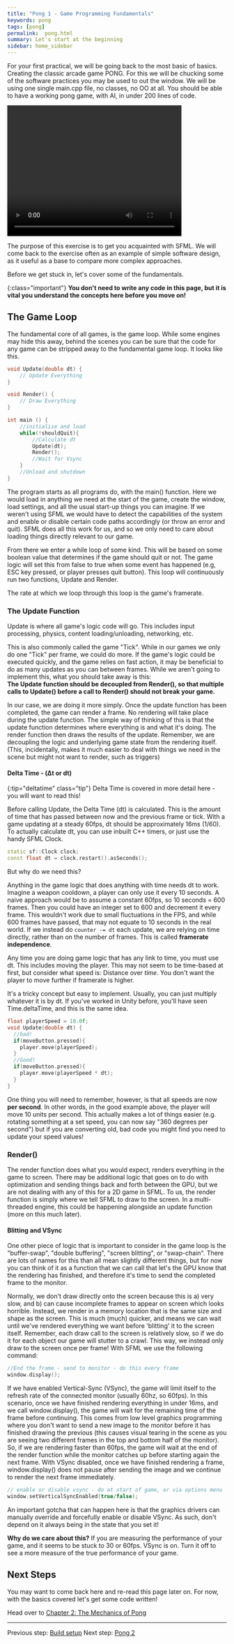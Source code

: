 ```yaml
---
title: "Pong 1 - Game Programming Fundamentals"
keywords: pong
tags: [pong]
permalink:  pong.html
summary: Let's start at the beginning
sidebar: home_sidebar
---
```


For your first practical, we will be going back to the most basic of basics. Creating the classic arcade game PONG. For this we will be chucking some of the software practices you may be used to out the window. We will be using one single main.cpp file, no classes, no OO at all. You should be able to have a working pong game, with AI, in under 200 lines of code. 

<video class="middle" width="400" height="300" loop autoplay>
  <source src="assets/videos/pong.mp4" type="video/mp4">
</video>


The purpose of this exercise is to get you acquainted with SFML. We will come back to the exercise often as an example of simple software design, as it useful as a base to compare more complex approaches.

Before we get stuck in, let's cover some of the fundamentals.

{:class="important"}
**You don't need to write any code in this page, but it is vital you understand the concepts here before you move on!**

## The Game Loop

The fundamental core of all games, is the game loop. While some engines may hide this away, behind the scenes you can be sure that the code for any game can be stripped away to the fundamental game loop. It looks like this.
```Cpp
void Update(double dt) {
	// Update Everything
}

void Render() {
	// Draw Everything
}

int main () {
	//initialise and load
	while(!shouldQuit){
		//Calculate dt
		Update(dt);
		Render();
		//Wait for Vsync
	}
	//Unload and shutdown
}
```

The program starts as all programs do, with the main() function. 
Here we would load in anything we need at the start of the game, create the window, load settings, and all the usual start-up things you can imagine. If we weren't using SFML we would have to detect the capabilities of the system and enable or disable certain code paths accordingly (or throw an error and quit). SFML does all this work for us, and so we only need to care about loading things directly relevant to our game.

From there we enter a while loop of some kind. This will be based on some boolean value that determines if the game should quit or not. The game logic will set this from false to true when some event has happened (e.g, ESC key pressed, or player presses quit button).  This loop will continuously run two functions, Update and Render.
 
The rate at which we loop through this loop is the game's framerate.

### The Update Function
Update is where all game's logic code will go. This includes input processing, physics, content loading/unloading, networking, etc.

This is also commonly called the game "Tick". While in our games we only do one "Tick" per frame, we could do more. If the game's logic could be executed quickly, and the game relies on fast action, it may be beneficial to do as many updates as you can between frames. While we aren't going to implement this, what you should take away is this: <br />
**The Update function should be decoupled from Render(), so that multiple calls to Update() before a call to  Render() should not break your game.**

In our case, we are doing it more simply. Once the update function has been completed, the game can render a frame.  No rendering will take place during the update function. The simple way of thinking of this is that the update function determines where everything is and what it's doing. The render function then draws the results of the update. Remember, we are decoupling the logic and underlying game state from the rendering itself. (This, incidentally, makes it much easier to deal with things we need in the scene but might not want to render, such as triggers)

#### Delta Time  - (Δt or dt)

{:tip="deltatime" class="tip"}
Delta Time is covered in more detail here - you will want to read this!

Before calling Update, the Delta Time (dt) is calculated. This is the amount of time that has passed between now and the previous frame or tick. With a game updating at a steady 60fps, dt should be approximately 16ms (1/60).
To actually calculate dt, you can use inbuilt C++ timers, or just use the handy SFML Clock.
```cpp
static sf::Clock clock;
const float dt = clock.restart().asSeconds();
```
But why do we need this?

Anything in the game logic that does anything with time needs dt to work. Imagine a weapon cooldown, a player can only use it every 10 seconds. A naive approach would be to assume a constant 60fps, so 10 seconds = 600 frames. Then you could have an integer set to 600 and decrement it every frame. This wouldn't work due to small fluctuations in the FPS, and while 600 frames have passed, that may not equate to 10 seconds in the real world. If we instead do ```counter -= dt``` each update, we are relying on time directly, rather than on the number of frames. This is called **framerate independence**.

Any time you are doing game logic that has any link to time, you must use dt. This includes moving the player. This may not seem to be time-based at first, but consider what speed is: Distance over *time*. You don't want the player to move further if framerate is higher.

It's a tricky concept but easy to implement. Usually, you can just multiply whatever it is by dt. If you've worked in Unity before, you'll have seen Time.deltaTime, and this is the same idea.
```Cpp
float playerSpeed = 10.0f;
void Update(double dt) {
  //bad!
  if(moveButton.pressed){
    player.move(playerSpeed);
  }
  //Good!
  if(moveButton.pressed){
    player.move(playerSpeed * dt);
  }
}
```
One thing you will need to remember, however, is that all speeds are now **per second**. In other words, in the good example above, the player will move 10 units per second. This actually makes a lot of things easier (e.g. rotating something at a set speed, you can now say "360 degrees per second") but if you are converting old, bad code you might find you need to update your speed values!

### Render()

The render function does what you would expect, renders everything in the game to screen. There may be additional logic that goes on to do with optimization and sending things back and forth between the GPU, but we are not dealing with any of this for a 2D game in SFML. To us, the render function is simply where we tell SFML to draw to the screen. In a multi-threaded engine, this could be happening alongside an update function (more on this much later). 

#### Blitting and VSync
One other piece of logic that is important to consider in the game loop is the "buffer-swap", "double buffering", "screen blitting", or "swap-chain". There are lots of names for this than all mean slightly different things, but for now you can think of it as a function that we can call that let's the GPU know that the rendering has finished, and therefore it's time to send the completed frame to the monitor.

Normally, we don't draw directly onto the screen because this is a) very slow, and b) can cause incomplete frames to appear on screen which looks horrible. Instead, we render in a memory location that is the same size and shape as the screen. This is much (much) quicker, and means we can wait until we've rendered everything we want before 'blitting' it to the screen itself. Remember, each draw call to the screen is relatively slow, so if we do it for each object our game will stutter to a crawl. This way, we instead only draw to the screen once per frame! With SFML we use the following command:

```Cpp
//End the frame - send to monitor - do this every frame
window.display();
```

If we have enabled Vertical-Sync (VSync), the game will limit itself to the refresh rate of the connected monitor (usually 60hz, so 60fps). In this scenario, once we have finished rendering everything in under 16ms, and we call window.display(), the game will wait for the remaining time of the frame before continuing. This comes from low level graphics programming where you don't want to send a new image to the monitor before it has finished drawing the previous (this causes visual tearing in the scene as you are seeing two different frames in the top and bottom half of the monitor). So, if we are rendering faster than 60fps, the game will wait at the end of the render function while the monitor catches up before starting again the next frame.
With VSync disabled, once we have finished rendering a frame, window.display() does not pause after sending the image and we continue to render the next frame immediately.

```Cpp
// enable or disable vsync - do at start of game, or via options menu
window.setVerticalSyncEnabled(true/false);	
```

An important gotcha that can happen here is that the graphics drivers can manually override and forcefully enable or disable VSync. As such, don't depend on it always being in the state that you set it!

**Why do we care about this?**
If you are measuring the performance of your game, and it seems to be stuck to 30 or 60fps. VSync is on. Turn it off to see a more measure of the true performance of your game.


## Next Steps
You may want to come back here and re-read this page later on. For now, with the basics covered let's get some code written!

Head over to [Chapter 2: The Mechanics of Pong](pong2)




---
Previous step: [Build setup](build_setup)
Next step: [Pong 2](pong2)
